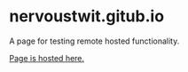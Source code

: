 # nervoustwit.gitub.io
A page for testing remote hosted functionality.

[Page is hosted here.](https://nervoustwit.github.io/forum/)
